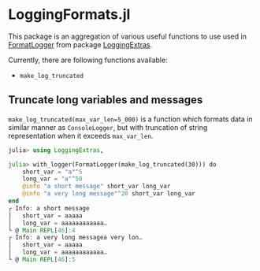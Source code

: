 # LoggingFormats.jl

This package is an aggregation of various useful functions to use used in 
[FormatLogger](https://github.com/JuliaLogging/LoggingExtras.jl#formatlogger-sink) from package 
[LoggingExtras](https://github.com/JuliaLogging/LoggingExtras.jl).

Currently, there are following functions available:
- `make_log_truncated`

## Truncate long variables and messages

`make_log_truncated(max_var_len=5_000)` is a function which formats data in similar manner as `ConsoleLogger`, 
but with truncation of string representation when it exceeds `max_var_len`.

```julia
julia> using LoggingExtras, 

julia> with_logger(FormatLogger(make_log_truncated(30))) do
    short_var = "a"^5
    long_var = "a"^50
    @info "a short message" short_var long_var
    @info "a very long message"^20 short_var long_var
end
┌ Info: a short message
│   short_var = aaaaa
│   long_var = aaaaaaaaaaaa…
└ @ Main REPL[46]:4
┌ Info: a very long messagea very lon…
│   short_var = aaaaa
│   long_var = aaaaaaaaaaaa…
└ @ Main REPL[46]:5
```
